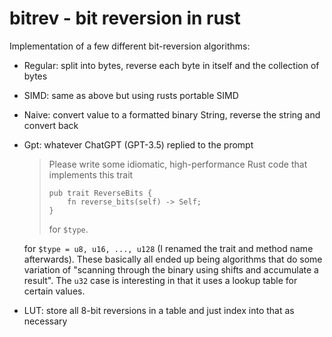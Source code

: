 # bitrev - bit reversion in rust

Implementation of a few different bit-reversion algorithms:

* Regular: split into bytes, reverse each byte in itself and the collection of bytes
* SIMD: same as above but using rusts portable SIMD
* Naive: convert value to a formatted binary String, reverse the string and convert back
* Gpt: whatever ChatGPT (GPT-3.5) replied to the prompt
    > Please write some idiomatic, high-performance Rust code that implements this trait
    > ```
    > pub trait ReverseBits {
    >     fn reverse_bits(self) -> Self;
    > }
    > ```
    > for `$type`.
 
    for `$type = u8, u16, ..., u128` (I renamed the trait and method name afterwards). These basically all ended up being algorithms that do some variation of "scanning through the binary using shifts and accumulate a result". The `u32` case is interesting in that it uses a lookup table for certain values.
* LUT: store all 8-bit reversions in a table and just index into that as necessary

